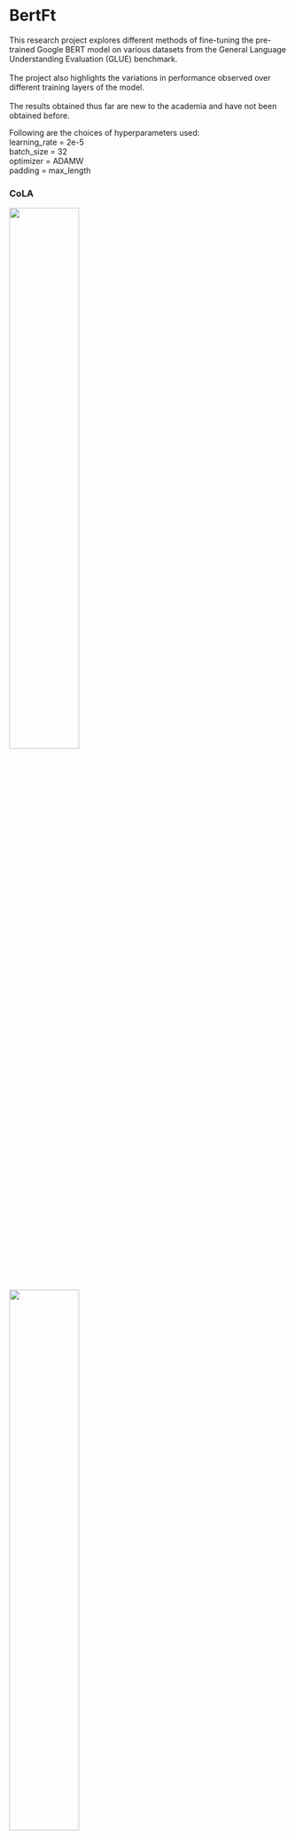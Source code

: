 # BertFt

This research project explores different methods of fine-tuning the pre-trained Google BERT model on various datasets from the General Language Understanding Evaluation (GLUE) benchmark.
<br> <br>
The project also highlights the variations in performance observed over different training layers of the model.
<br> <br>
The results obtained thus far are new to the academia and have not been obtained before.

Following are the choices of hyperparameters used: <br>
learning_rate = 2e-5 <br>
batch_size = 32 <br>
optimizer = ADAMW <br>
padding = max_length

<h3> CoLA </h2>

<img src = "https://github.com/RpM-Kinshuk/BertFt/assets/103813028/4d7baaa4-dd42-4f74-bcb2-fa57c33c3085" width = 50%>
<img src="https://github.com/RpM-Kinshuk/BertFt/assets/103813028/ac2b0a89-5084-45b0-99b3-2763f00d81b7" width = 50%>

<h3> MRPC </h3>

<img src="https://github.com/RpM-Kinshuk/BertFt/assets/103813028/6bccb453-f650-411e-b13e-732fd8514043" width = 50%>
<img src = "https://github.com/RpM-Kinshuk/BertFt/assets/103813028/f6237f00-d0b3-4f98-862b-d0dcb3eca87e" width = 50%>


<h3> QNLI </h3>

<img src="https://github.com/RpM-Kinshuk/BertFt/assets/103813028/ee68d381-93af-4784-ad52-082561d669d3" width = 50%>
<img src="https://github.com/RpM-Kinshuk/BertFt/assets/103813028/b91204dc-1f8c-4961-bece-45c00e8b090b" width = 50%>


<h3> RTE </h3>

<img src="https://github.com/RpM-Kinshuk/BertFt/assets/103813028/f217c0b2-4a44-4578-8de5-3a72398cca61" width = 50%>
<img src="https://github.com/RpM-Kinshuk/BertFt/assets/103813028/46cfa5bf-685f-4fea-af3a-d5e6bb2feea4" width = 50%>


<h3> SST-2 </h3>

<img src="https://github.com/RpM-Kinshuk/BertFt/assets/103813028/a3f9d4ac-6b84-48bd-a9b3-511c29af3d6b" width = 50%>
<img src="https://github.com/RpM-Kinshuk/BertFt/assets/103813028/de913a51-bd4e-46ae-8293-13f12b3d64c5" width = 50%>

<h3> STSB </h3>

<img src="https://github.com/RpM-Kinshuk/BertFt/assets/103813028/626a1e79-d680-451e-a1d3-976a7d18c61e" width = 50%>
<img src="https://github.com/RpM-Kinshuk/BertFt/assets/103813028/19d79ae0-7d7a-4752-9def-8a2d75333997" width = 50%>

<br> <br>
Script usage:

num_layers="0 1 2 3 4 5 6 8 10 12 18 24 30 36 72 74"
task_list="mrpc qnli qqp rte sst2 stsb wnli"
alpha_list="True False"
laynorm="False"
model="bert-base-uncased"
batch_size=32

for task in $task_list
do
    for alpha in $alpha_list
    do
        for layers in $num_layers
        do
            save_path="YOUR_SAVE_PATh"
            OMP_NUM_THREADS=1 CUDA_VISIBLE_DEVICES=0 python bertft.py \
                --savepath "$save_path" \
                --epochs 3 \
                --model_name $model \
                --task_name "$task" \
                --max_length 128 \
                --batch_size $batch_size \
                --learning_rate "2e-5" \
                --seed 7 \
                --freeze True \
                --num_layers "$layers" \
                --alpha_ascending "$alpha" \
                --slow_tokenizer True \
                --pad_to_max_length True \
                --add_layer_norm $laynorm \
                --max_train_steps 1000 \
                --grad_acc_steps 1 \
                --accelerate False \
                --debug False
        done
    done
done
